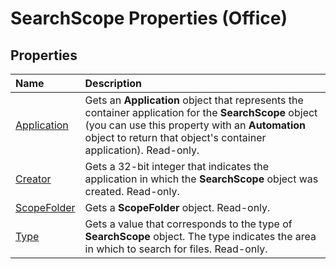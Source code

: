 
# SearchScope Properties (Office)

## Properties



|**Name**|**Description**|
|:-----|:-----|
|[Application](a05fa069-e742-8c14-d10a-840469e6b535.md)|Gets an  **Application** object that represents the container application for the **SearchScope** object (you can use this property with an **Automation** object to return that object's container application). Read-only.|
|[Creator](99656cbc-57c0-ca7c-4048-3239db958355.md)|Gets a 32-bit integer that indicates the application in which the  **SearchScope** object was created. Read-only.|
|[ScopeFolder](9bb05a24-7d9c-e218-40b1-06c054baacab.md)|Gets a  **ScopeFolder** object. Read-only.|
|[Type](5e9c3334-5527-720a-5aba-af2091e6cd85.md)|Gets a value that corresponds to the type of  **SearchScope** object. The type indicates the area in which to search for files. Read-only.|
